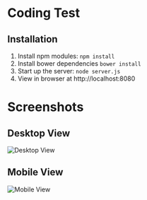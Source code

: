 # Coding Test


## Installation
1. Install npm modules: `npm install`
2. Install bower dependencies `bower install`
3. Start up the server: `node server.js`
4. View in browser at http://localhost:8080

# Screenshots
## Desktop View
![Desktop View](https://github.com/jkllau2/affinitycodingtest/raw/master/screenshot/ss-1.png)

## Mobile View
![Mobile View](https://github.com/jkllau2/affinitycodingtest/raw/master/screenshot/ss-2.png)
